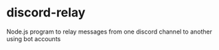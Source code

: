 # discord-relay
Node.js program to relay messages from one discord channel to another using bot accounts
